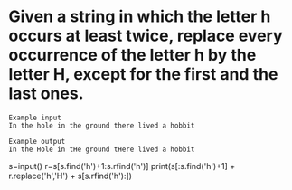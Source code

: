 # Given a string in which the letter h occurs at least twice, replace every occurrence of the letter h by the letter H, except for the first and the last ones.

```
Example input
In the hole in the ground there lived a hobbit

Example output
In the Hole in tHe ground tHere lived a hobbit

```

s=input()
r=s[s.find('h')+1:s.rfind('h')]
print(s[:s.find('h')+1] + r.replace('h','H') + s[s.rfind('h'):])
